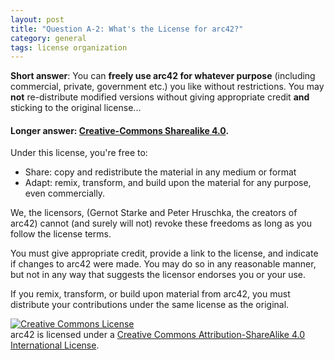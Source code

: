 ```yaml
---
layout: post
title: "Question A-2: What's the License for arc42?"
category: general
tags: license organization
---
```


**Short answer**: You can **freely use arc42 for whatever purpose** (including commercial, private, government etc.) you like without restrictions. You may **not** re-distribute modified versions without giving appropriate credit **and** sticking to the original license...

#### Longer answer: [**Creative-Commons Sharealike 4.0**](https://creativecommons.org/licenses/by-sa/4.0/).

Under this license, you're free to:

* Share: copy and redistribute the material in any medium or format
* Adapt: remix, transform, and build upon the material for any purpose, even commercially.

We, the licensors, (Gernot Starke and Peter Hruschka, the creators of arc42)
cannot (and surely will not) revoke these freedoms as long as you follow the license terms.

You must give appropriate credit, provide a link to the license, and indicate if changes to arc42 were made. You may do so in any reasonable manner, but not in any way that suggests the licensor endorses you or your use.

If you remix, transform, or build upon material from arc42, you must distribute your contributions under the same license as the original.

<a rel="license" href="http://creativecommons.org/licenses/by-sa/4.0/"><img alt="Creative Commons License" style="border-width:0" src="https://i.creativecommons.org/l/by-sa/4.0/88x31.png" /></a><br />arc42 is licensed under a <a rel="license" href="http://creativecommons.org/licenses/by-sa/4.0/">Creative Commons Attribution-ShareAlike 4.0 International License</a>.
